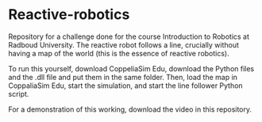 # Reactive-robotics
Repository for a challenge done for the course Introduction to Robotics at Radboud University. The reactive robot follows a line, crucially without having a map of the world (this is the essence of reactive robotics).

To run this yourself, download CoppeliaSim Edu, download the Python files and the .dll file and put them in the same folder. Then, load the map in CoppaliaSim Edu, start the simulation, and start the line follower Python script.

For a demonstration of this working, download the video in this repository.

